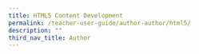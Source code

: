 ```yaml
---
title: HTML5 Content Development
permalink: /teacher-user-guide/author-author/html5/
description: ""
third_nav_title: Author
---
```


